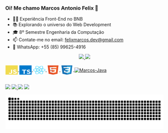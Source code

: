 ### Oi! Me chamo Marcos Antonio Felix 👋

- 👨‍💻 Experiência Front-End no BNB
- 📚 Explorando o universo do Web Development
- 🎓 8º Semestre Engenharia da Computação
- 📫 Contate-me no email: felixmarcos.dev@gmail.com
- 📱  WhatsApp: +55 (85) 99625-4916
<div align="center">
  <a href="https://github.com/marcosfilho95">
  <img height="150em" src="https://github-readme-stats.vercel.app/api?username=marcosfilho95&show_icons=true&theme=dark&include_all_commits=true&count_private=true"/>
  <img height="150em" src="https://github-readme-stats.vercel.app/api/top-langs/?username=marcosfilho95&layout=compact&langs_count=16&theme=dark"/>
</div>  
<div style="display: inline_block"><br>
  <img align="center" alt="Marcos-Js" height="30" width="40" src="https://raw.githubusercontent.com/devicons/devicon/master/icons/javascript/javascript-plain.svg">
  <img align="center" alt="Marcos-Ts" height="30" width="40" src="https://raw.githubusercontent.com/devicons/devicon/master/icons/typescript/typescript-plain.svg">
  <img align="center" alt="Marcos-React" height="30" width="40" src="https://raw.githubusercontent.com/devicons/devicon/master/icons/react/react-original.svg">
  <img align="center" alt="Marcos-HTML" height="30" width="40" src="https://raw.githubusercontent.com/devicons/devicon/master/icons/html5/html5-original.svg">
  <img align="center" alt="Marcos-CSS" height="30" width="40" src="https://raw.githubusercontent.com/devicons/devicon/master/icons/css3/css3-original.svg">
  <img align="center" alt="Marcos-Java" height="30" width="40" src="https://cdn.jsdelivr.net/gh/devicons/devicon/icons/java/java-original.svg"/>          
</div>
  
  ##

<div>
  <a href="https://instagram.com/marcosfiilho95" target="_blank"><img src="https://img.shields.io/badge/-Instagram-%23E4405F?style=for-the-badge&logo=instagram&logoColor=white" target="_blank"></a>
  <a href="https://discord.gg/" target="_blank"><img src="https://img.shields.io/badge/Discord-7289DA?style=for-the-badge&logo=discord&logoColor=white" target="_blank">   </a>
  <a href="https://www.facebook.com/marcosfiilho/" target="_blank"><img src="https://img.shields.io/badge/Facebook-1877F2?style=for-the-badge&logo=facebook&logoColor=white" target="_blank"></a>
  <a href="https://www.linkedin.com/in/marcosantoniofelix/" target="_blank"><img src="https://img.shields.io/badge/LinkedIn-0077B5?style=for-the-badge&logo=linkedin&logoColor=white" target="_blank"></a>
  
  ![Snake animation](https://github.com/marcosfilho95/marcosfilho95/blob/output/github-contribution-grid-snake.svg)
</div>
  
